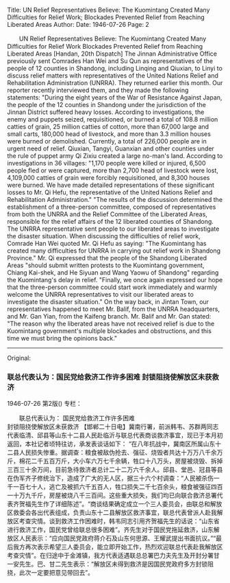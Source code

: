 Title: UN Relief Representatives Believe: The Kuomintang Created Many Difficulties for Relief Work; Blockades Prevented Relief from Reaching Liberated Areas
Author:
Date: 1946-07-26
Page: 2

　　UN Relief Representatives Believe:
    The Kuomintang Created Many Difficulties for Relief Work
    Blockades Prevented Relief from Reaching Liberated Areas
    [Handan, 20th Dispatch] The Jinnan Administrative Office previously sent Comrades Han Wei and Su Qun as representatives of the people of 12 counties in Shandong, including Linqing and Qiuxian, to Linyi to discuss relief matters with representatives of the United Nations Relief and Rehabilitation Administration (UNRRA). They returned earlier this month. Our reporter recently interviewed them, and they made the following statements:
    "During the eight years of the War of Resistance Against Japan, the people of the 12 counties in Shandong under the jurisdiction of the Jinnan District suffered heavy losses. According to investigations, the enemy and puppets seized, requisitioned, or burned a total of 108.8 million catties of grain, 25 million catties of cotton, more than 67,000 large and small carts, 180,000 head of livestock, and more than 3.3 million houses were burned or demolished. Currently, a total of 226,000 people are in urgent need of relief. Qiuxian, Tangyi, Guanxian and other counties under the rule of puppet army Qi Zixiu created a large no-man's land. According to investigations in 36 villages: "1,170 people were killed or injured, 6,500 people fled or were captured, more than 2,700 head of livestock were lost, 4,109,000 catties of grain were forcibly requisitioned, and 8,300 houses were burned. We have made detailed representations of these significant losses to Mr. Qi Hefu, the representative of the United Nations Relief and Rehabilitation Administration." "The results of the discussion determined the establishment of a three-person committee, composed of representatives from both the UNRRA and the Relief Committee of the Liberated Areas, responsible for the relief affairs of the 12 liberated counties of Shandong. The UNRRA representative sent people to our liberated areas to investigate the disaster situation. When discussing the difficulties of relief work, Comrade Han Wei quoted Mr. Qi Hefu as saying: "The Kuomintang has created many difficulties for UNRRA in carrying out relief work in Shandong Province." Mr. Qi expressed that the people of the Shandong Liberated Areas "should submit written protests to the Kuomintang government, Chiang Kai-shek, and He Siyuan and Wang Yaowu of Shandong" regarding the Kuomintang's delay in relief. "Finally, we once again expressed our hope that the three-person committee could start work immediately and warmly welcome the UNRRA representatives to visit our liberated areas to investigate the disaster situation." On the way back, in Jintan Town, our representatives happened to meet Mr. Balif, from the UNRRA headquarters, and Mr. Gan Yian, from the Kaifeng branch. Mr. Balif and Mr. Gan stated: "The reason why the liberated areas have not received relief is due to the Kuomintang government's multiple blockades and obstructions, and this time we must bring the opinions back."



<hr /> 

Original: 


### 联总代表认为：国民党给救济工作许多困难  封锁阻挠使解放区未获救济

1946-07-26
第2版()
专栏：

　　联总代表认为：
    国民党给救济工作许多困难       
    封锁阻挠使解放区未获救济
    【邯郸二十日电】冀南行署，前派韩韦、苏群两同志代表临清、邱县等山东十二县人民赴临沂与联总代表商谈救济事宜，现已于本月初返回，本社记者顷特往访，承发表谈话如下：
    “在八年抗战中，冀南区所属山东十二县人民损失惨重。据调查：粮食被敌伪抢去、强征、烧毁者共达十万万八千余万斤，棉花二千五百万斤，大小车六万七千余辆，牲口十八万头，房屋被烧毁、拆掉三百三十余万间，目前急待救济者总计二十二万六千余人。邱县、堂邑、冠县等县在伪军齐子修统治下，造成了广大的无人区，据三十六个村调查：“人民被杀伤一千一百七十人，逃亡及被抓六千五百人，牲口损失二千七百余头，粮食被强征四百一十万九千斤，房屋被烧八千三百间。这些重大损失，我们均已向联合救济总署代表齐贺福先生作了详细陈述”。“商谈结果确定成立一个三人委员会，由联总和解放区救委会各出代表组成，负责山东十二县解放区救济事宜，联总代表曾派人赴我解放区考查灾情。谈到救济工作困难时，韩韦同志引用齐贺福先生的话说：“山东省进行救济工作，国民党曾给联总很多困难”。齐先生对于国民党拖延救济，山东解放区人民表示：“应向国民党政府蒋介石及山东何思源、王耀武提出书面抗议。”“最后我方再次表示希望三人委员会，能立即开始工作，热烈欢迎联总代表赴我解放区考查灾情”。在归途中于金滩镇，我方代表适遇联总总署巴力夫先生及开封分署甘一安先生。巴、甘二先生表示：“解放区未得到救济是因国民党政府多方封锁阻挠，此次一定要把意见带回去”。
